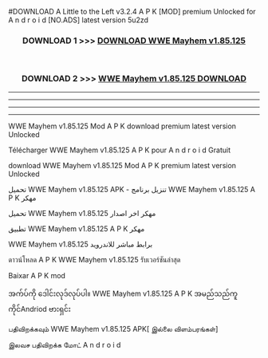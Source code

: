 #DOWNLOAD A Little to the Left v3.2.4 A P K [MOD] premium Unlocked for A n d r o i d [NO.ADS] latest version 5u2zd 



<div align="center">

<h3>DOWNLOAD 1 >>> <a href="https://getmod1.web.app/?judule=Btd Battles">DOWNLOAD WWE Mayhem v1.85.125</a></h3><br>

<h3>DOWNLOAD 2 >>> <a href="https://getmod1.web.app/?judule=Btd Battles">WWE Mayhem v1.85.125 DOWNLOAD </a></h3>

</div>


----------------------------------------------------------

----------------------------------------------------------

----------------------------------------------------------

----------------------------------------------------------


WWE Mayhem v1.85.125 Mod A P K download premium latest version Unlocked

Télécharger WWE Mayhem v1.85.125 A P K pour A n d r o i d Gratuit

download WWE Mayhem v1.85.125 Mod A P K premium latest version Unlocked

تحميل WWE Mayhem v1.85.125 APK - تنزيل برنامج WWE Mayhem v1.85.125 A P K مهكر

تحميل WWE Mayhem v1.85.125 مهكر اخر اصدار

تطبيق WWE Mayhem v1.85.125 A P K مهكر

WWE Mayhem v1.85.125 برابط مباشر للاندرويد

ดาวน์โหลด A P K WWE Mayhem v1.85.125 รับเวอร์ชันล่าสุด

Baixar A P K mod

အက်ပ်ကို ဒေါင်းလုဒ်လုပ်ပါ။ WWE Mayhem v1.85.125 A P K အမည်သည်ကူကိုင်Andriod ဗားရှင်း

பதிவிறக்கவும் WWE Mayhem v1.85.125 APK[ இல்லை விளம்பரங்கள்] 
 
இலவச பதிவிறக்க மோட் A n d r o i d



